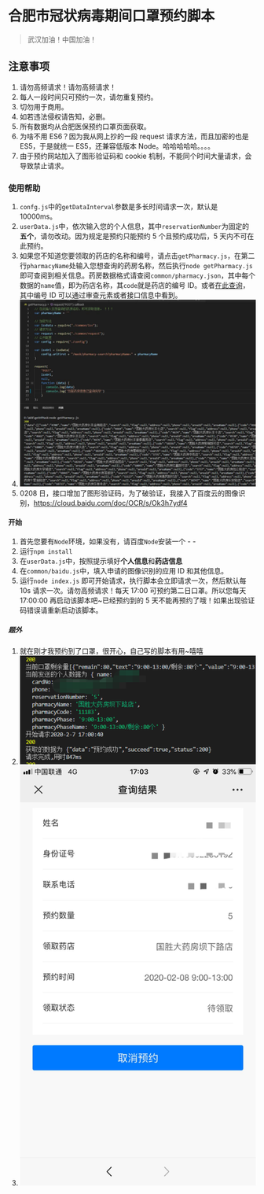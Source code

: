 # 合肥市冠状病毒期间口罩预约脚本

> 武汉加油！中国加油！

## 注意事项

1. 请勿高频请求！请勿高频请求！
2. 每人一段时间只可预约一次，请勿重复预约。
3. 切勿用于商用。
4. 如若违法侵权请告知，必删。
5. 所有数据均从合肥医保预约口罩页面获取。
6. 为啥不用 ES6？因为我从网上抄的一段 request 请求方法，而且加密的也是 ES5，于是就统一 ES5，还兼容低版本 Node。哈哈哈哈哈。。。。
7. 由于预约网站加入了图形验证码和 cookie 机制，不能同个时间大量请求，会导致禁止请求。

### 使用帮助

1. `confg.js`中的`getDataInterval`参数是多长时间请求一次，默认是 10000ms。
2. `userData.js`中，依次输入您的个人信息，其中`reservationNumber`为固定的**五个**，请勿改动。因为规定是预约只能预约 5 个且预约成功后，5 天内不可在此预约。
3. 如果您不知道您要领取的药店的名称和编号，请点击`getPharmacy.js`，在第二行`pharmacyName`处输入您想查询的药房名称，然后执行`node getPharmacy.js`即可查阅到相关信息。药房数据格式请查阅`common/pharmacy.json`，其中每个数据的`name`值，即为药店名称，其`code`就是药店的编号 ID。或者[在此查询](http://kzgm.bbshjz.cn:8000/ncms/mask/pharmacy-list)，其中编号 ID 可以通过审查元素或者接口信息中看到。
4. ![pharmacy](https://github.com/542154968/getHfMask/blob/master/images/pharmacy.jpg)
5. 0208 日，接口增加了图形验证码，为了破验证，我接入了百度云的图像识别，https://cloud.baidu.com/doc/OCR/s/Ok3h7ydf4

#### 开始

1. 首先您要有`Node`环境，如果没有，请百度`Node`安装一个 - -
2. 运行`npm install`
3. 在`userData.js`中，按照提示填好**个人信息**和**药店信息**
4. 在`common/baidu.js`中，填入申请的图像识别的应用 ID 和其他信息。
5. 运行`node index.js` 即可开始请求，执行脚本会立即请求一次，然后默认每 10s 请求一次。请勿高频请求！每天 17:00 可预约第二日口罩。所以您每天 17:00:00 再启动该脚本吧~已经预约到的 5 天不能再预约了哦！如果出现验证码错误请重新启动该脚本。

##### 题外

1. 就在刚才我预约到了口罩，很开心，自己写的脚本有用~嘻嘻
2. ![requestInfo](https://github.com/542154968/getHfMask/blob/master/images/requestInfo.png)
3. ![getMaskDetail](https://github.com/542154968/getHfMask/blob/master/images/getMaskDetail.jpg)
